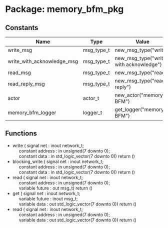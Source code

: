 # Package: memory_bfm_pkg

## Constants

| Name                       | Type       | Value                                   | Description |
| -------------------------- | ---------- | --------------------------------------- | ----------- |
| write_msg                  | msg_type_t |  new_msg_type("write")                  |             |
| write_with_acknowledge_msg | msg_type_t |  new_msg_type("write with acknowledge") |             |
| read_msg                   | msg_type_t |  new_msg_type("read")                   |             |
| read_reply_msg             | msg_type_t |  new_msg_type("read reply")             |             |
| actor                      | actor_t    |  new_actor("memory BFM")                |             |
| memory_bfm_logger          | logger_t   |  get_logger("memory BFM")               |             |
## Functions
- write <font id="function_arguments">( signal net       : inout network_t;<br><span style="padding-left:20px"> constant address : in    unsigned(7 downto 0);<br><span style="padding-left:20px"> constant data    : in    std_logic_vector(7 downto 0)) </font> <font id="function_return">return ()</font>
- blocking_write <font id="function_arguments">( signal net       : inout network_t;<br><span style="padding-left:20px"> constant address : in    unsigned(7 downto 0);<br><span style="padding-left:20px"> constant data    : in    std_logic_vector(7 downto 0)) </font> <font id="function_return">return ()</font>
- read <font id="function_arguments">( signal net       : inout network_t;<br><span style="padding-left:20px"> constant address : in    unsigned(7 downto 0);<br><span style="padding-left:20px"> variable future  : out   msg_t) </font> <font id="function_return">return ()</font>
- get <font id="function_arguments">( signal net      : inout network_t;<br><span style="padding-left:20px"> variable future : inout msg_t;<br><span style="padding-left:20px"> variable data   : out   std_logic_vector(7 downto 0)) </font> <font id="function_return">return ()</font>
- read <font id="function_arguments">( signal net       : inout network_t;<br><span style="padding-left:20px"> constant address : in    unsigned(7 downto 0);<br><span style="padding-left:20px"> variable data    : out   std_logic_vector(7 downto 0)) </font> <font id="function_return">return ()</font>
